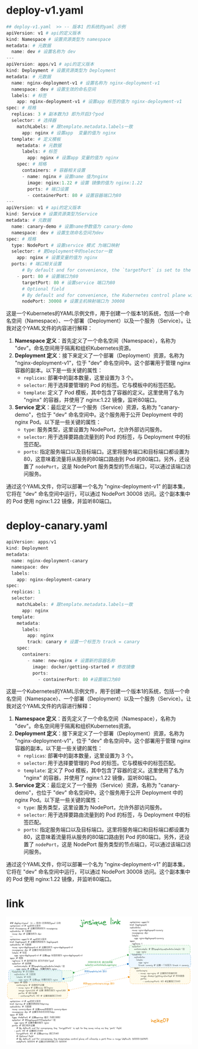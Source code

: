 # deploy-v1.yaml

```powershell
## deploy-v1.yaml  >> -- 版本1 的系统的yaml 示例
apiVersion: v1 # api的定义版本
kind: Namespace # 设置资源类型为 namespace
metadata: # 元数据
  name: dev # 设置名称为 dev
---
apiVersion: apps/v1 # api的定义版本
kind: Deployment # 设置资源类型为 Deployment
metadata: # 元数据
  name: nginx-deployment-v1 # 设置名称为 nginx-deployment-v1
  namespace: dev # 设置生效的命名空间
  labels: # 标签
    app: nginx-deployment-v1 # 设置app 标签的值为 nginx-deployment-v1
spec: # 规格
  replicas: 3 # 副本数为3 即为开启3个pod
  selector: # 选择器
    matchLabels: # 跟template.metadata.labels一致
      app: nginx # 设置app  变量的值为 nginx
  template: # 定义模板
    metadata: # 元数据
      labels: # 标签
        app: nginx # 设置app 变量的值为 nginx
    spec: # 规格
      containers: # 容器相关设置
      - name: nginx # 设置name 值为nginx
        image: nginx:1.22 # 设置 镜像的值为 nginx:1.22
        ports: # 端口设置
        - containerPort: 80 # 设置容器端口为80
---
apiVersion: v1 # api的定义版本
kind: Service # 设置资源类型为Service
metadata: # 元数据
  name: canary-demo # 设置name参数值为 canary-demo
  namespace: dev # 设置生效命名空间为dev
spec: # 规格
  type: NodePort # 设置service 模式 为端口映射
  selector: # 更Deployment中的selector一致
    app: nginx # 设置变量的值为 nginx
  ports: # 端口相关设置
      # By default and for convenience, the `targetPort` is set to the same value as the `port` field.
    - port: 80 # 设置端口为80
      targetPort: 80 # 设置service 端口为80
      # Optional field
      # By default and for convenience, the Kubernetes control plane will allocate a port from a range (default: 30000-32767)
      nodePort: 30008 # 设置主机映射端口为 30008
```

这是一个Kubernetes的YAML示例文件，用于创建一个版本1的系统，包括一个命名空间（Namespace）、一个部署（Deployment）以及一个服务（Service）。让我对这个YAML文件的内容进行解释：

1. **Namespace 定义**：首先定义了一个命名空间（Namespace），名称为 "dev"。命名空间用于隔离和组织Kubernetes资源。
2. **Deployment 定义**：接下来定义了一个部署（Deployment）资源，名称为 "nginx-deployment-v1"，位于 "dev" 命名空间中。这个部署用于管理 nginx 容器的副本。以下是一些关键的属性：
   - `replicas`: 部署中的副本数量，这里设置为 3 个。
   - `selector`: 用于选择要管理的 Pod 的标签。它与模板中的标签匹配。
   - `template`: 定义了 Pod 模板，其中包含了容器的定义。这里使用了名为 "nginx" 的容器，并使用了 nginx:1.22 镜像，监听80端口。
3. **Service 定义**：最后定义了一个服务（Service）资源，名称为 "canary-demo"，也位于 "dev" 命名空间中。这个服务用于公开 Deployment 中的 nginx Pod。以下是一些关键的属性：
   - `type`: 服务类型，这里设置为 NodePort，允许外部访问服务。
   - `selector`: 用于选择要路由流量到的 Pod 的标签，与 Deployment 中的标签匹配。
   - `ports`: 指定服务端口以及目标端口。这里将服务端口和目标端口都设置为80，这意味着流量将从服务的80端口路由到 Pod 的80端口。另外，还设置了 `nodePort`，这是 NodePort 服务类型的节点端口，可以通过该端口访问服务。

通过这个YAML文件，你可以部署一个名为 "nginx-deployment-v1" 的副本集，它将在 "dev" 命名空间中运行，可以通过 NodePort 30008 访问。这个副本集中的 Pod 使用 nginx:1.22 镜像，并监听80端口。

# deploy-canary.yaml

```powershell
apiVersion: apps/v1
kind: Deployment
metadata:
  name: nginx-deployment-canary
  namespace: dev
  labels:
    app: nginx-deployment-canary
spec:
  replicas: 1
  selector:
    matchLabels: # 跟template.metadata.labels一致
      app: nginx
  template:
    metadata:
      labels:
        app: nginx
        track: canary # 设置一个标签为 track = canary
    spec:
      containers:
        - name: new-nginx # 设置新的容器名称
          image: docker/getting-started # 修改镜像
          ports:
            - containerPort: 80 #设置端口为80
```

这是一个Kubernetes的YAML示例文件，用于创建一个版本1的系统，包括一个命名空间（Namespace）、一个部署（Deployment）以及一个服务（Service）。让我对这个YAML文件的内容进行解释：

1. **Namespace 定义**：首先定义了一个命名空间（Namespace），名称为 "dev"。命名空间用于隔离和组织Kubernetes资源。
2. **Deployment 定义**：接下来定义了一个部署（Deployment）资源，名称为 "nginx-deployment-v1"，位于 "dev" 命名空间中。这个部署用于管理 nginx 容器的副本。以下是一些关键的属性：
   - `replicas`: 部署中的副本数量，这里设置为 3 个。
   - `selector`: 用于选择要管理的 Pod 的标签。它与模板中的标签匹配。
   - `template`: 定义了 Pod 模板，其中包含了容器的定义。这里使用了名为 "nginx" 的容器，并使用了 nginx:1.22 镜像，监听80端口。
3. **Service 定义**：最后定义了一个服务（Service）资源，名称为 "canary-demo"，也位于 "dev" 命名空间中。这个服务用于公开 Deployment 中的 nginx Pod。以下是一些关键的属性：
   - `type`: 服务类型，这里设置为 NodePort，允许外部访问服务。
   - `selector`: 用于选择要路由流量到的 Pod 的标签，与 Deployment 中的标签匹配。
   - `ports`: 指定服务端口以及目标端口。这里将服务端口和目标端口都设置为80，这意味着流量将从服务的80端口路由到 Pod 的80端口。另外，还设置了 `nodePort`，这是 NodePort 服务类型的节点端口，可以通过该端口访问服务。

通过这个YAML文件，你可以部署一个名为 "nginx-deployment-v1" 的副本集，它将在 "dev" 命名空间中运行，可以通过 NodePort 30008 访问。这个副本集中的 Pod 使用 nginx:1.22 镜像，并监听80端口。

# link

![jinsique](jinsique.assets/jinsique.png)